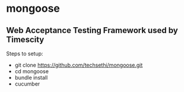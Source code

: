 mongoose
========

Web Acceptance Testing Framework used by Timescity
----

Steps to setup:

* git clone https://github.com/techsethi/mongoose.git
* cd mongoose
* bundle install
* cucumber
